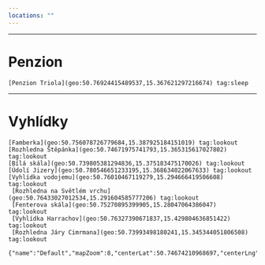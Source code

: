 ```yaml
---
locations: ""
---
```


---
# Penzion
	[Penzion Triola](geo:50.76924415489537,15.367621297216674) tag:sleep 

---

# Vyhlídky
	[Famberka](geo:50.756078726779684,15.387925184151019) tag:lookout
	[Rozhledna Štěpánka](geo:50.74671975741793,15.365315617027802) tag:lookout
	[Bílá skála](geo:50.739805381294836,15.375183475170026) tag:lookout
	[Údolí Jizery](geo:50.780546651233195,15.368634022067633) tag:lookout
	[Vyhlídka vodojemu](geo:50.76010467119279,15.294666419506608) tag:lookout
	 [Rozhledna na Světlém vrchu](geo:50.76433027012534,15.291604585777206) tag:lookout 
	 [Fenterova skála](geo:50.75270895399905,15.28047064386047) tag:lookout
	 [Vyhlídka Harrachov](geo:50.76327390671837,15.429804636851422) tag:lookout 
	 [Rozhledna Járy Cimrmana](geo:50.73993498180241,15.345344051806508) tag:lookout 













```mapview
{"name":"Default","mapZoom":8,"centerLat":50.74674210968697,"centerLng":15.365877190148948,"query":"","chosenMapSource":0,"showLinks":false,"linkColor":"red"}
```

